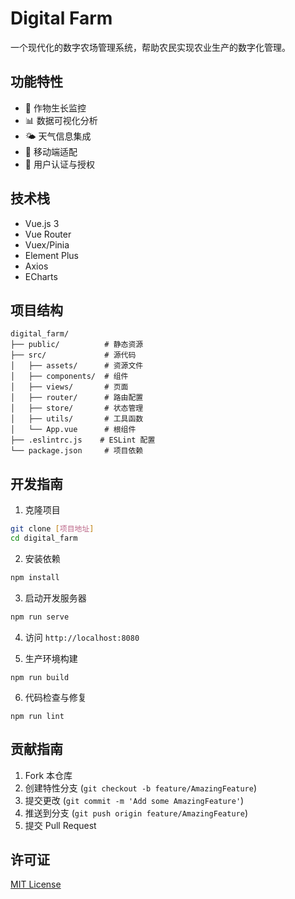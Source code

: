 # Digital Farm

一个现代化的数字农场管理系统，帮助农民实现农业生产的数字化管理。

## 功能特性

- 🌱 作物生长监控
- 📊 数据可视化分析
- 🌤️ 天气信息集成
- 📱 移动端适配
- 🔐 用户认证与授权

## 技术栈

- Vue.js 3
- Vue Router
- Vuex/Pinia
- Element Plus
- Axios
- ECharts


## 项目结构

```
digital_farm/
├── public/          # 静态资源
├── src/             # 源代码
│   ├── assets/      # 资源文件
│   ├── components/  # 组件
│   ├── views/       # 页面
│   ├── router/      # 路由配置
│   ├── store/       # 状态管理
│   ├── utils/       # 工具函数
│   └── App.vue      # 根组件
├── .eslintrc.js    # ESLint 配置
└── package.json     # 项目依赖
```

## 开发指南

1. 克隆项目
```bash
git clone [项目地址]
cd digital_farm
```

2. 安装依赖
```bash
npm install
```

3. 启动开发服务器
```bash
npm run serve
```

4. 访问 `http://localhost:8080`


5. 生产环境构建
```
npm run build
```
6. 代码检查与修复
```
npm run lint
```

## 贡献指南

1. Fork 本仓库
2. 创建特性分支 (`git checkout -b feature/AmazingFeature`)
3. 提交更改 (`git commit -m 'Add some AmazingFeature'`)
4. 推送到分支 (`git push origin feature/AmazingFeature`)
5. 提交 Pull Request

## 许可证

[MIT License](LICENSE)
